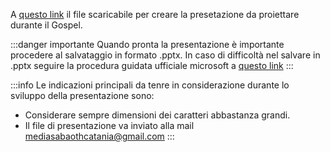 
A [questo link](https://drive.google.com/file/d/1coMLmMIi9t6RotR_2Krzldk51dyDDHzn/view?usp=share_link) il file scaricabile per creare la presetazione da proiettare durante il Gospel.

:::danger importante
Quando pronta la presentazione è importante procedere al salvataggio in formato .pptx. In caso di difficoltà nel salvare in .pptx seguire la procedura guidata ufficiale microsoft a [questo link](https://support.microsoft.com/it-it/office/salvare-il-file-della-presentazione-34377c9c-a1e5-44e1-9c3f-e6e72ee6c541#:~:text=Salvare%20il%20file%20della%20presentazione%20in,standard%20di%20PowerPoint%2097%2D2003%20(*.ppt))
:::

:::info
Le indicazioni principali da tenre in considerazione durante lo sviluppo della presentazione sono:
- Considerare sempre dimensioni dei caratteri abbastanza grandi.
- Il file di presentazione va inviato alla mail mediasabaothcatania@gmail.com
:::




